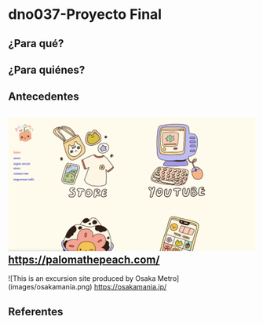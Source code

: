 # dno037-Proyecto Final

## ¿Para qué?

## ¿Para quiénes?

## Antecedentes

![paloma, una ilustradora mexicana](/images/peach.png)
https://palomathepeach.com/
---- 
![This is an excursion site produced by Osaka Metro] (images/osakamania.png)
https://osakamania.jp/

## Referentes 
